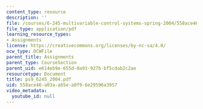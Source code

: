 ```yaml
---
content_type: resource
description: ''
file: /courses/6-245-multivariable-control-systems-spring-2004/558ace46a03aa65ea0f96e29596a3957_ps9_6245_2004.pdf
file_type: application/pdf
learning_resource_types:
- Assignments
license: https://creativecommons.org/licenses/by-nc-sa/4.0/
ocw_type: OCWFile
parent_title: Assignments
parent_type: CourseSection
parent_uid: e614eb9e-655d-0a93-927b-bf5cdab2c2ae
resourcetype: Document
title: ps9_6245_2004.pdf
uid: 558ace46-a03a-a65e-a0f9-6e29596a3957
video_metadata:
  youtube_id: null
---
```

